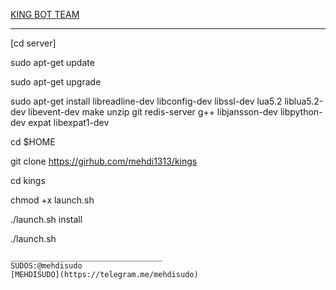 [KING BOT TEAM](https://telegram.me/kingbotpluss)
______________________________________________________________________________________________________________________
[cd server]







sudo apt-get update

sudo apt-get upgrade

sudo apt-get install libreadline-dev libconfig-dev libssl-dev lua5.2 liblua5.2-dev libevent-dev make unzip git redis-server g++ libjansson-dev libpython-dev expat libexpat1-dev

cd $HOME

git clone https://girhub.com/mehdi1313/kings

cd kings

chmod +x launch.sh

./launch.sh install

./launch.sh
```
__________________________________
SUDOS:@mehdisudo
[MEHDISUDO](https://telegram.me/mehdisudo)
